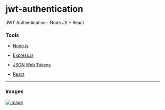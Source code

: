 # jwt-authentication
JWT Authentication - Node JS + React

<h3>Tools</h3>
<ul>
  <li><a href="https://nodejs.org/en/">Node.js</a></li>
</ul>
<ul>
  <li><a href="https://expressjs.com/">Express.js</a></li>
</ul>
<ul>
  <li><a href="https://jwt.io/">JSON Web Tokens</a></li>
</ul>
<ul>
  <li><a href="https://reactjs.org/">React</a></li>
</ul>

---

<h3>Images</h3>

[![image](https://i.hizliresim.com/qexfh2d.png)](https://www.hizliresim.com/qexfh2d)

